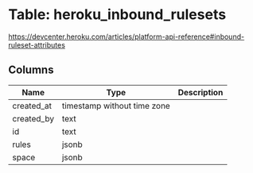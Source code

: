 
# Table: heroku_inbound_rulesets
https://devcenter.heroku.com/articles/platform-api-reference#inbound-ruleset-attributes
## Columns
| Name        | Type           | Description  |
| ------------- | ------------- | -----  |
|created_at|timestamp without time zone||
|created_by|text||
|id|text||
|rules|jsonb||
|space|jsonb||
